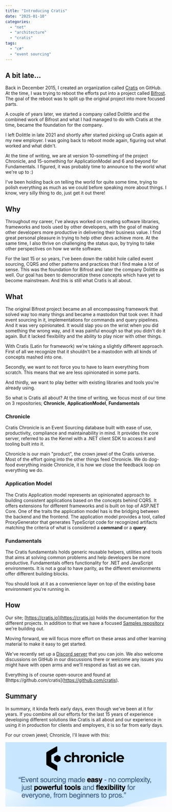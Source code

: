 ```yaml
---
title: "Introducing Cratis"
date: "2025-01-10"
categories: 
  - "net"
  - "architecture"
  - "cratis"
tags: 
  - "c#"
  - "event sourcing"
---
```


## A bit late...

Back in December 2015, I created an organization called [Cratis](https://github.com/cratis) on GitHub.
At the time, I was trying to reboot the efforts put into a project called [Bifrost](https://github.com/einari/bifrost).
The goal of the reboot was to split up the original project into more focused parts.

A couple of years later, we started a company called Dolittle and the combined work of
Bifrost and what I had managed to do with Cratis at the time, became the foundation for the company.

I left Dolittle in late 2021 and shortly after started picking up Cratis again at my
new employer. I was going back to reboot mode again, figuring out what worked and what
didn't.

At the time of writing, we are at version 10-something of the project Chronicle, and 15-something
for ApplicationModel and 6 and beyond for Fundamentals. I figured, it was probably time to announce
to the world what we're up to :)

I've been holding back on telling the world for quite some time, trying to polish everything as much
as we could before speaking more about things. I know, very silly thing to do, just get it out there!

## Why

Throughout my career, I've always worked on creating software libraries, frameworks and tools
used by other developers, with the goal of making other developers more productive in delivering
their business value. I find great personal pleasure in trying to help other devs achieve more.
At the same time, I also thrive on challenging the status quo, by trying to take other perspectives
on how we write software.

For the last 15 or so years, I've been down the rabbit hole called event sourcing, CQRS and other
patterns and practices that I find make a lot of sense. This was the foundation for Bifrost and later
the company Dolittle as well. Our goal has been to democratize these concepts which have yet to become
mainstream. And this is still what Cratis is all about.

## What

The original Bifrost project became an all encompassing framework that solved way too many things and
became a mastodon that took over. It had event sourcing in it, implementations for commands and query pipelines.
And it was very opinionated. It would slap you on the wrist when you did something the wrong way, and
it was painful enough so that you didn't do it again. But it lacked flexibility and the ability to play
nicer with other things.

With Cratis (Latin for framework) we're taking a slightly different approach.
First of all we recognize that it shouldn't be a mastodon with all kinds of concepts mashed into one.

Secondly, we want to not force you to have to learn everything from scratch. This means that we
are less opinionated in some parts.

And thirdly, we want to play better with existing libraries and tools you're already using.

So what is Cratis all about? At the time of writing, we focus most of our time on 3 repositories;
**Chronicle**, **ApplicationModel**, **Fundamentals**

### Chronicle

Cratis Chronicle is an Event Sourcing database built with ease of use, productivity, compliance and maintainability in mind.
It provides the core server, referred to as the Kernel with a .NET client SDK to access it and tooling built into it.

Chronicle is our main "product", the crown jewel of the Cratis universe. Most of the effort going into the other things
feed Chronicle. We do dog-food everything inside Chronicle, it is how we close the feedback loop on everything we do.

### Application Model

The Cratis Application model represents an opinionated approach to building consistent applications based on the concepts behind CQRS.
It offers extensions for different frameworks and is built on top of ASP.NET Core. One of the traits the application model has
is the bridging between the backend and the frontend. The application model provides a tool, called ProxyGenerator that generates
TypeScript code for recognized artifacts matching the criteria of what is considered a **command** or a **query**.

### Fundamentals

The Cratis fundamentals holds generic reusable helpers, utilities and tools that aims at solving common problems and help developers
be more productive. Fundamentals offers functionality for .NET and JavaScript environments.
It is not a goal to have parity, as the different environments offer different building blocks.

You should look at it as a convenience layer on top of the existing base environment you're running in.

## How

Our site; [https://cratis.io](https://cratis.io) holds the documentation for the different projects.
In addition to that we have a focused [Samples repository](https://github.com/cratis/samples) we're building out.

Moving forward, we will focus more effort on these areas and other learning material to make it easy to get started.

We've recently set up a [Discord server](https://discord.gg/kt4AMpV8WV) that you can join. We also welcome discussions
on GitHub in our discussions there or welcome any issues you might have with open arms and we'll respond as fast as we
can.

Everything is of course open-source and found at 8https://github.com/cratis](https://github.com/cratis).

## Summary

In summary, it kinda feels early days, even though we've been at it for years. If you combine all our efforts for the
last 15 years of experience developing different solutions like Cratis is all about and our experience in using it in
production for clients and employers, it is so far from early days.

For our crown jewel; Chronicle, I'll leave with this:

![](images/hero.png)